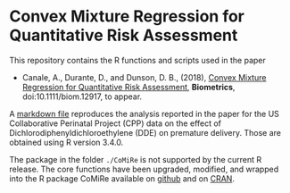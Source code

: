 # Convex Mixture Regression for Quantitative Risk Assessment 

This repository contains the R functions and scripts used in the paper

- Canale, A., Durante, D., and Dunson, D. B., (2018), [Convex Mixture Regression for Quantitative Risk Assessment](https://onlinelibrary.wiley.com/doi/full/10.1111/biom.12917), __Biometrics__, doi:10.1111/biom.12917, to appear.

A [markdown file](Tutorial.md) reproduces the analysis reported in the paper for the US Collaborative Perinatal Project (CPP) data on the effect of Dichlorodiphenyldichloroethylene (DDE) on premature delivery. Those are obtained using R version 3.4.0.

The package in the folder `./CoMiRe` is not supported by the current R release. The core functions have been upgraded, modified, and wrapped into the R package CoMiRe  available on [github](https://github.com/tonycanale/CoMiRe) and on [CRAN](https://cran.r-project.org/web/packages/CoMiRe).
